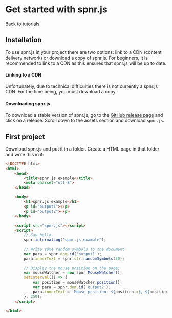 # Get started with spnr.js

[Back to tutorials](index.md)

## Installation
To use spnr.js in your project there are two options: link to a CDN (content delivery network) or download a copy of spnr.js. For beginners, it is recommended to link to a CDN as this ensures that spnr.js will be up to date.

#### Linking to a CDN

Unfortunately, due to technical difficulties there is not currently a spnr.js CDN. For the time being, you must download a copy.

#### Downloading spnr.js

To download a stable version of spnr.js, go to the [GitHub release page](https://github.com/That-Cool-Coder/spnr.js/releases/) and click on a release. Scroll down to the assets section and download `spnr.js`.

## First project

Download spnr.js and put it in a folder. Create a HTML page in that folder and write this in it:

```html
<!DOCTYPE html>
<html>
    <head>
        <title>spnr.js example</title>
        <meta charset="utf-8">
    </head>

    <body>
        <h1>spnr.js example</h1>
        <p id="output1"></p>
        <p id="output2"></p>
    </body>
    
    <script src="spnr.js"></script>
    <script>
        // Say hello
        spnr.internalLog('spnr.js example');

        // Write some random symbols to the document
        var para = spnr.dom.id('output1');
        para.innerText = spnr.str.randomSymbols(50);

        // Display the mouse position on the page;
        var mouseWatcher = new spnr.MouseWatcher();
        setInterval(() => {
            var position = mouseWatcher.position();
            var para = spnr.dom.id('output2');
            para.innerText = `Mouse position: ${position.x}, ${position.y}`;
        }, 250);
    </script>

</html>
```